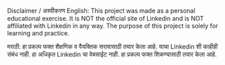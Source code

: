 Disclaimer / अस्वीकरण
English:
This project was made as a personal educational exercise.
It is NOT the official site of Linkedin and is NOT affiliated with Linkedin in any way.
The purpose of this project is solely for learning and practice.

मराठी:
हा प्रकल्प फक्त शैक्षणिक व वैयक्तिक सरावासाठी तयार केला आहे.
याचा Linkedin शी काहीही संबंध नाही.
हा अधिकृत Linkedin चा वेबसाईट नाही.
हा प्रकल्प फक्त शिकण्यासाठी तयार केला आहे.

